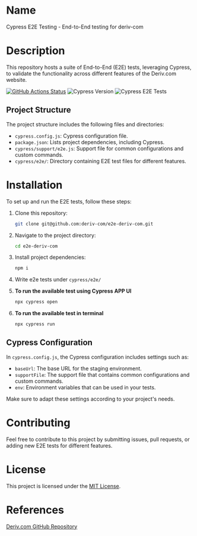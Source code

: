 # Name

Cypress E2E Testing - End-to-End testing for deriv-com

# Description

This repository hosts a suite of End-to-End (E2E) tests, leveraging Cypress, to validate the functionality across different features of the Deriv.com website.

[![GitHub Actions Status](https://github.com/binary-com/deriv-com/actions/workflows/smoketests.yml/badge.svg)](https://github.com/binary-com/deriv-com/blob/master/.github/workflows/smoketests.yml)
![Cypress Version](https://img.shields.io/badge/cypress-13.2.0-brightgreen)
![Cypress E2E Tests](https://img.shields.io/badge/E2E%20Tests-Cypress-brightgreen)


## Project Structure

The project structure includes the following files and directories:

- `cypress.config.js`: Cypress configuration file.
- `package.json`: Lists project dependencies, including Cypress.
- `cypress/support/e2e.js`: Support file for common configurations and custom commands.
- `cypress/e2e/`: Directory containing E2E test files for different features.

# Installation

To set up and run the E2E tests, follow these steps:

1. Clone this repository:

   ```bash
   git clone git@github.com:deriv-com/e2e-deriv-com.git
2. Navigate to the project directory:
    ```bash
    cd e2e-deriv-com
3. Install project dependencies:
    ```bash
    npm i
4. Write e2e tests under `cypress/e2e/`

5. **To run the available test using Cypress APP UI**
    ```sh
    npx cypress open
    ```
6. **To run the available test in terminal**
    ```sh
    npx cypress run

## Cypress Configuration

In `cypress.config.js`, the Cypress configuration includes settings such as:

- `baseUrl`: The base URL for the staging environment.
- `supportFile`: The support file that contains common configurations and custom commands.
- `env`: Environment variables that can be used in your tests.

Make sure to adapt these settings according to your project's needs.

# Contributing

Feel free to contribute to this project by submitting issues, pull requests, or adding new E2E tests for different features.

# License

This project is licensed under the [MIT License](LICENSE).

# References

[Deriv.com GitHub Repository](https://github.com/binary-com/deriv-com)



